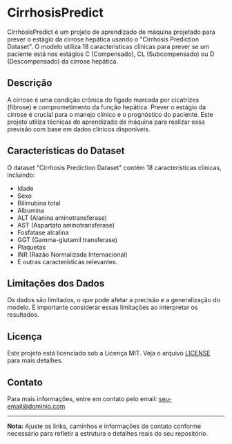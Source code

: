 # CirrhosisPredict

CirrhosisPredict é um projeto de aprendizado de máquina projetado para prever o estágio da cirrose hepática usando o "Cirrhosis Prediction Dataset". O modelo utiliza 18 características clínicas para prever se um paciente está nos estágios C (Compensado), CL (Subcompensado) ou D (Descompensado) da cirrose hepática.

## Descrição

A cirrose é uma condição crônica do fígado marcada por cicatrizes (fibrose) e comprometimento da função hepática. Prever o estágio da cirrose é crucial para o manejo clínico e o prognóstico do paciente. Este projeto utiliza técnicas de aprendizado de máquina para realizar essa previsão com base em dados clínicos disponíveis.

## Características do Dataset

O dataset "Cirrhosis Prediction Dataset" contém 18 características clínicas, incluindo:

- Idade
- Sexo
- Bilirrubina total
- Albumina
- ALT (Alanina aminotransferase)
- AST (Aspartato aminotransferase)
- Fosfatase alcalina
- GGT (Gamma-glutamil transferase)
- Plaquetas
- INR (Razão Normalizada Internacional)
- E outras características relevantes.

## Limitações dos Dados

Os dados são limitados, o que pode afetar a precisão e a generalização do modelo. É importante considerar essas limitações ao interpretar os resultados.



## Licença

Este projeto está licenciado sob a Licença MIT. Veja o arquivo [LICENSE](LICENSE) para mais detalhes.

## Contato

Para mais informações, entre em contato pelo email: seu-email@dominio.com

---

**Nota:** Ajuste os links, caminhos e informações de contato conforme necessário para refletir a estrutura e detalhes reais do seu repositório.
